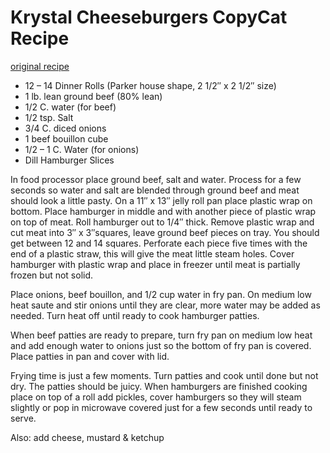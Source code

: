 Krystal Cheeseburgers CopyCat Recipe
====================================

[original recipe](http://georgiapeachgal.wordpress.com/2010/11/03/krystal-cheeseburgers-copycat-recipe/)

* 12 – 14 Dinner Rolls (Parker house shape, 2 1/2″ x 2 1/2″ size)
* 1 lb. lean ground beef (80% lean)
* 1/2 C. water (for beef)
* 1/2 tsp. Salt
* 3/4 C. diced onions
* 1 beef bouillon cube
* 1/2 – 1 C. Water (for onions)
* Dill Hamburger Slices

In food processor place ground beef, salt and water. Process for a few seconds so water and salt are blended through ground beef and meat should look a little pasty. On a 11″ x 13″ jelly roll pan place plastic wrap on bottom. Place hamburger in middle and with another piece of plastic wrap on top of meat. Roll hamburger out to 1/4″ thick. Remove plastic wrap and cut meat into 3″ x 3″squares, leave ground beef pieces on tray. You should get between 12 and 14 squares. Perforate each piece five times with the end of a plastic straw, this will give the meat little steam holes. Cover hamburger with plastic wrap and place in freezer until meat is partially frozen but not solid.

Place onions, beef bouillon, and 1/2 cup water in fry pan. On medium low heat saute and stir onions until they are clear, more water may be added as needed. Turn heat off until ready to cook hamburger patties.

When beef patties are ready to prepare, turn fry pan on medium low heat and add enough water to onions just so the bottom of fry pan is covered. Place patties in pan and cover with lid.

Frying time is just a few moments. Turn patties and cook until done but not dry. The patties should be juicy. When hamburgers are finished cooking place on top of a roll add pickles, cover hamburgers so they will steam slightly or pop in microwave covered just for a few seconds until ready to serve.

Also: add cheese, mustard & ketchup
